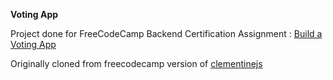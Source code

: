 **Voting App**

Project done for FreeCodeCamp Backend Certification Assignment : <a href='https://www.freecodecamp.com/challenges/build-a-voting-app'>Build a Voting App</a>



Originally cloned from freecodecamp version of <a href='https://github.com/johnstonbl01/clementinejs-fcc'>clementinejs </a>

